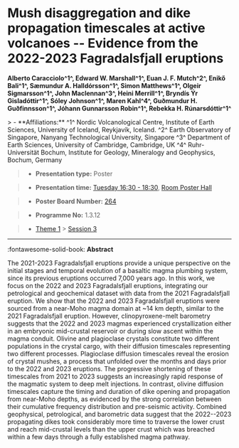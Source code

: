 # Mush disaggregation and dike propagation timescales at active volcanoes -- Evidence from the 2022-2023 Fagradalsfjall eruptions

**Alberto Caracciolo^1^, Edward W. Marshall^1^, Euan J. F. Mutch^2^, Enikő Bali^1^, Sæmundur A. Halldórsson^1^, Simon Matthews^1^, Olgeir Sigmarsson^1^, John Maclennan^3^, Heini Merrill^1^, Bryndís Ýr Gisladóttir^1^, Sóley Johnson^1^, Maren Kahl^4^, Guðmundur H. Guðfinnsson^1^, Jóhann Gunnarsson Robin^1^, Rebekka H. Rúnarsdóttir^1^**

<!-- more -->> - **Affiliations:** ^1^ Nordic Volcanological Centre, Institute of Earth Sciences, University of Iceland, Reykjavík, Iceland. ^2^ Earth Observatory of Singapore, Nanyang Technological University, Singapore ^3^ Department of Earth Sciences, University of Cambridge, Cambridge, UK ^4^ Ruhr-Universität Bochum, Institute for Geology, Mineralogy and Geophysics, Bochum, Germany 

> - **Presentation type:** Poster

> - **Presentation time:** [Tuesday 16:30 - 18:30](../sessions_comparison.md#__tabbed_2_6), [Room Poster Hall](../maps_venue.md#__tabbed_1_1)

> - **Poster Board Number:** [264](../map_poster_boards.md#tuesday)

> - **Programme No:** 1.3.12

> - [Theme 1](../theme1.md) > [Session 3](../sessions/session-1-3.md)

--- 

:fontawesome-solid-book: **Abstract**

The 2021-2023 Fagradalsfjall eruptions provide a unique perspective on the initial stages and temporal evolution of a basaltic magma plumbing system, since its previous eruptions occurred 7,000 years ago. In this work, we focus on the 2022 and 2023 Fagradalsfjall eruptions, integrating our petrological and geochemical dataset with data from the 2021 Fagradalsfjall eruption. We show that the 2022 and 2023 Fagradalsfjall eruptions were sourced from a near-Moho magma domain at ~14 km depth, similar to the 2021 Fagradalsfjall eruption. However, clinopyroxene-melt barometry suggests that the 2022 and 2023 magmas experienced crystallization either in an embryonic mid-crustal reservoir or during slow ascent within the magma conduit. Olivine and plagioclase crystals constitute two different populations in the crystal cargo, with their diffusion timescales representing two different processes. Plagioclase diffusion timescales reveal the erosion of crystal mushes, a process that unfolded over the months and days prior to the 2022 and 2023 eruptions. The progressive shortening of these timescales from 2021 to 2023 suggests an increasingly rapid response of the magmatic system to deep melt injections. In contrast, olivine diffusion timescales capture the timing and duration of dike opening and propagation from near-Moho depths, as evidenced by the strong correlation between their cumulative frequency distribution and pre-seismic activity. Combined geophysical, petrological, and barometric data suggest that the 2022--2023 propagating dikes took considerably more time to traverse the lower crust and reach mid-crustal levels than the upper crust which was breached within a few days through a fully established magma pathway.

